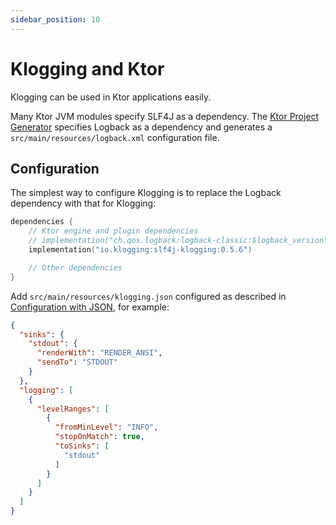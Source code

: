 ```yaml
---
sidebar_position: 10
---
```


# Klogging and Ktor

Klogging can be used in Ktor applications easily.

Many Ktor JVM modules specify SLF4J as a dependency.
The [Ktor Project Generator](https://start.ktor.io/) specifies Logback as a dependency and
generates a `src/main/resources/logback.xml` configuration file.

## Configuration

The simplest way to configure Klogging is to replace the Logback dependency with that for Klogging:

```kotlin
dependencies {
    // Ktor engine and plugin dependencies
    // implementation("ch.qos.logback:logback-classic:$logback_version")
    implementation("io.klogging:slf4j-klogging:0.5.6")

    // Other dependencies
}
```

Add `src/main/resources/klogging.json` configured as described
in [Configuration with JSON](../configuration/json.md), for example:

```json
{
  "sinks": {
    "stdout": {
      "renderWith": "RENDER_ANSI",
      "sendTo": "STDOUT"
    }
  },
  "logging": [
    {
      "levelRanges": [
        {
          "fromMinLevel": "INFO",
          "stopOnMatch": true,
          "toSinks": [
            "stdout"
          ]
        }
      ]
    }
  ]
}
```
